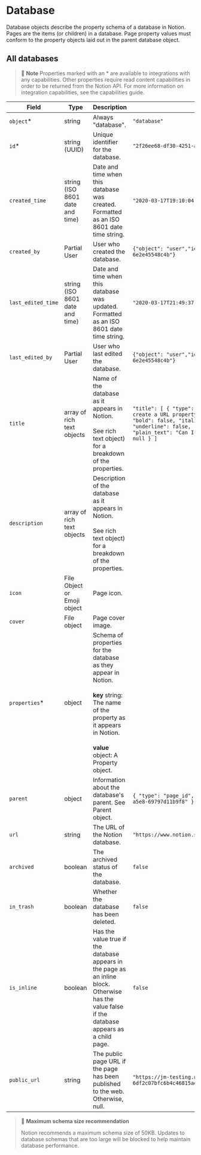 # Database

Database objects describe the property schema of a database in Notion. Pages are the items (or children) in a database. Page property values must conform to the property objects laid out in the parent database object.

## All databases

> 📘 **Note**
> Properties marked with an * are available to integrations with any capabilities. Other properties require read content capabilities in order to be returned from the Notion API. For more information on integration capabilities, see the capabilities guide.

| Field | Type | Description | Example value |
|-------|------|-------------|---------------|
| `object`* | string | Always "database". | `"database"` |
| `id`* | string (UUID) | Unique identifier for the database. | `"2f26ee68-df30-4251-aad4-8ddc420cba3d"` |
| `created_time` | string (ISO 8601 date and time) | Date and time when this database was created. Formatted as an ISO 8601 date time string. | `"2020-03-17T19:10:04.968Z"` |
| `created_by` | Partial User | User who created the database. | `{"object": "user","id": "45ee8d13-687b-47ce-a5ca-6e2e45548c4b"}` |
| `last_edited_time` | string (ISO 8601 date and time) | Date and time when this database was updated. Formatted as an ISO 8601 date time string. | `"2020-03-17T21:49:37.913Z"` |
| `last_edited_by` | Partial User | User who last edited the database. | `{"object": "user","id": "45ee8d13-687b-47ce-a5ca-6e2e45548c4b"}` |
| `title` | array of rich text objects | Name of the database as it appears in Notion.<br><br>See rich text object) for a breakdown of the properties. | `"title": [ { "type": "text", "text": { "content": "Can I create a URL property", "link": null }, "annotations": { "bold": false, "italic": false, "strikethrough": false, "underline": false, "code": false, "color": "default" }, "plain_text": "Can I create a URL property", "href": null } ]` |
| `description` | array of rich text objects | Description of the database as it appears in Notion.<br><br>See rich text object) for a breakdown of the properties. | |
| `icon` | File Object or Emoji object | Page icon. | |
| `cover` | File object | Page cover image. | |
| `properties`* | object | Schema of properties for the database as they appear in Notion.<br><br>**key** string: The name of the property as it appears in Notion.<br><br>**value** object: A Property object. | |
| `parent` | object | Information about the database's parent. See Parent object. | `{ "type": "page_id", "page_id": "af5f89b5-a8ff-4c56-a5e8-69797d11b9f8" }` |
| `url` | string | The URL of the Notion database. | `"https://www.notion.so/668d797c76fa49349b05ad288df2d136"` |
| `archived` | boolean | The archived status of the database. | `false` |
| `in_trash` | boolean | Whether the database has been deleted. | `false` |
| `is_inline` | boolean | Has the value true if the database appears in the page as an inline block. Otherwise has the value false if the database appears as a child page. | `false` |
| `public_url` | string | The public page URL if the page has been published to the web. Otherwise, null. | `"https://jm-testing.notion.site/p1-6df2c07bfc6b4c46815ad205d132e22d"` |

> 🚧 **Maximum schema size recommendation**
> 
> Notion recommends a maximum schema size of 50KB. Updates to database schemas that are too large will be blocked to help maintain database performance.